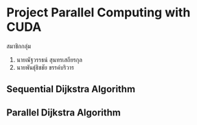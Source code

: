 # Project Parallel Computing with CUDA

สมาชิกกลุ่ม
1. นายณัฐวรรธน์ สุนทรเสถียรกุล
2. นายพันธุ์ธิชชัย ขรรค์บริวาร 

## Sequential Dijkstra Algorithm


## Parallel Dijkstra Algorithm
